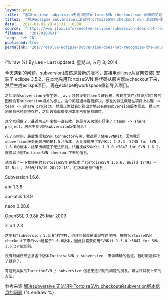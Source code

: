 ```yaml
---
layout: post
title:  "解决eclipse subversion无法识别TortoiseSVN checkout svn 源码的问题"
title2:  "解决eclipse subversion无法识别TortoiseSVN checkout svn 源码的问题"
date:   2017-01-01 23:45:31  +0800
source:  "https://www.jfox.info/resolve-eclipse-subversion-does-not-recognize-the-source-tortoisesvn-checkout-from-svn.html"
fileName:  "20170100631"
lang:  "zh_CN"
published: true
permalink: "2017/resolve-eclipse-subversion-does-not-recognize-the-source-tortoisesvn-checkout-from-svn.html"
---
```

{% raw %}
By Lee - Last updated: 星期四, 五月 8, 2014

今天遇到的问题，subversion(应该是最新的版本，直接用elilipse从官网安装)  安装于 eclipse 3.5.2，在本地先用TortoiseSVN 将代码从服务器端checkout下来，然后生成eclispe项目，再在eclispe的workspace重新导入项目。

    之后发现subversion没有生效，java 项目没有和svn关联起来，表现在文件/目录/项目等的图标没有subversion相关的标志。这个问题通常容易解决，标准的做法就是在项目上右键 -> team -> share project，然后正常就会识别出本地已有的subversion版本信息，提示本地信息已经能够存在，之后选择直接使用本地已有信息即可。

    这个老招数了，最近两三年来都一直有效。但是今天居然不好使了：team -> share project，居然不能识别subversion版本信息！

    花了点时间，最后发现和SVN Connector有关，我选择了使用SVNKit，因为我们subversion服务器端用的是1.5.*版本，因此我选用了SVNKit 1.2.3 r5745 for SVN 1.5.6的版本，结果出问题了无法识别。试着换成SVNKit 1.3.0 r5847 for SVN 1.6.2，就可以识别TortoiseSVN checkout下来的信息。

    试着看了一下我使用的TortoiseSVN 的版本，”TortoiseSVN 1.6.6, Build 17493 – 32 Bit , 2009/10/19 20:22:18″，在版本信息中看到：

Subversion 1.6.6, 

apr 1.3.8

apr-utils 1.3.9

neon 0.28.6

OpenSSL 0.9.8k 25 Mar 2009

zlib 1.2.3

    这里有“Subversion 1.6.6”的字样，也许问题就是出现在这里吧，猜想TortoiseSVN checkout下来的svn是基于1.6.6版本，因此我需要使用SVNKit 1.3.0 r5847 for SVN 1.6.2才能识别。

    没有时间仔细去拿各个版本TortoiseSVN / subversive  来做精确的验证，暂时问题解决了就算了。

    有遇到类似的TortoiseSVN / subversive 信息无法识别的问题的朋友，可以试试我上面的方法。

参考来源 [解决subversive 无法识别TortoiseSVN checkout的subversion版本信息的问题](https://www.jfox.info/go.php?url=http://www.jfox.info/url.php?url=http%3A%2F%2Fwww.blogjava.net%2Faoxj%2Farchive%2F2010%2F06%2F12%2F323461.html)
{% endraw %}
